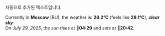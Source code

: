 
자동으로 추가된 텍스트입니다.

<!--START_SECTION:weather:moscow-->
Currently in **Moscow** (RU), the weather is: **28.2°C** (feels like **28.1°C**), ***clear sky***<br/>
On *July 29, 2025*, the *sun rises* at 🌅**04:29** and *sets* at 🌇**20:42**.
<!--END_SECTION:weather-->
